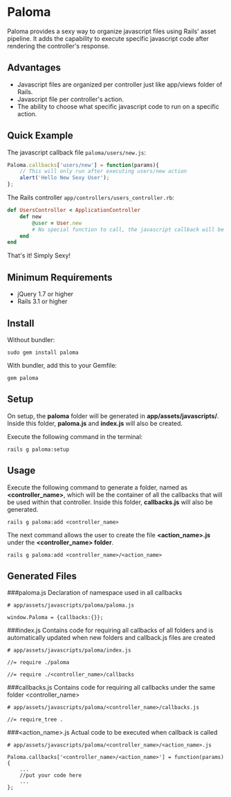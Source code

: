 Paloma
======
Paloma provides a sexy way to organize javascript files using Rails' asset pipeline. 
It adds the capability to execute specific javascript code after rendering the controller's response.

Advantages
-
* Javascript files are organized per controller just like app/views folder of Rails.
* Javascript file per controller's action.
* The ability to choose what specific javascript code to run on a specific action.

Quick Example
-
The javascript callback file `paloma/users/new.js`:

```javascript
Paloma.callbacks['users/new'] = function(params){
    // This will only run after executing users/new action
    alert('Hello New Sexy User');
};
```
 
The Rails controller `app/controllers/users_controller.rb`:

```ruby
def UsersController < ApplicationController
    def new
        @user = User.new
        # No special function to call, the javascript callback will be executed automatically
    end
end
```

That's it! Simply Sexy!

Minimum Requirements
-
* jQuery 1.7 or higher
* Rails 3.1 or higher


Install
-
Without bundler:
```
sudo gem install paloma
```

With bundler, add this to your Gemfile:
```
gem paloma
```

Setup
-----
On setup, the __paloma__ folder will be generated in __app/assets/javascripts/__. Inside this folder, __paloma.js__ and __index.js__ will also be created.

Execute the following command in the terminal:
    
    rails g paloma:setup
     
     
Usage
-----
Execute the following command to generate a folder, named as __\<controller_name\>__, which will be the container of all the callbacks that will be used within that controller. Inside this folder, __callbacks.js__ will also be generated.
    
    rails g paloma:add <controller_name>
    
The next command allows the user to create the file __\<action_name\>.js__ under the __\<controller_name\> folder__.

    rails g paloma:add <controller_name>/<action_name>


Generated Files
---------------
###paloma.js
Declaration of namespace used in all callbacks

    # app/assets/javascripts/paloma/paloma.js
    
    window.Paloma = {callbacks:{}};

###index.js
Contains code for requiring all callbacks of all folders and is automatically updated when new folders and callback.js files are created

    # app/assets/javascripts/paloma/index.js
    
    //= require ./paloma
    
    //= require ./<controller_name>/callbacks

###callbacks.js
Contains code for requiring all callbacks under the same folder <controller_name>

    # app/assets/javascripts/paloma/<controller_name>/callbacks.js
    
    //= require_tree .

###\<action_name\>.js
Actual code to be executed when callback is called

    # app/assets/javascripts/paloma/<controller_name>/<action_name>.js
    
    Paloma.callbacks['<controller_name>/<action_name>'] = function(params){
        ...
        //put your code here
        ...
    };
